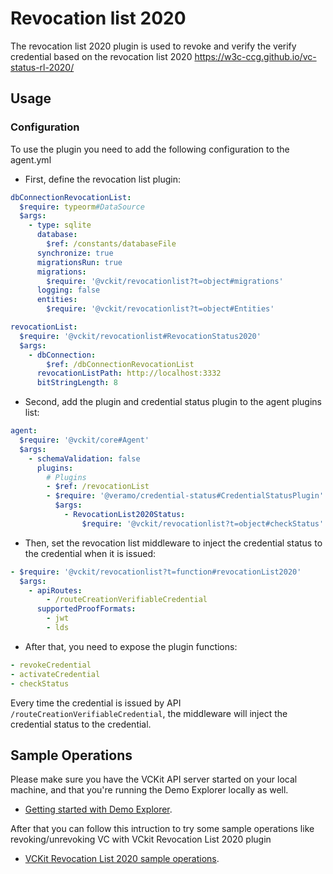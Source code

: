# Revocation list 2020

The revocation list 2020 plugin is used to revoke and verify the verify credential based on the revocation list 2020 https://w3c-ccg.github.io/vc-status-rl-2020/

## Usage

### Configuration

To use the plugin you need to add the following configuration to the agent.yml

- First, define the revocation list plugin:

```yaml
dbConnectionRevocationList:
  $require: typeorm#DataSource
  $args:
    - type: sqlite
      database:
        $ref: /constants/databaseFile
      synchronize: true
      migrationsRun: true
      migrations:
        $require: '@vckit/revocationlist?t=object#migrations'
      logging: false
      entities:
        $require: '@vckit/revocationlist?t=object#Entities'

revocationList:
  $require: '@vckit/revocationlist#RevocationStatus2020'
  $args:
    - dbConnection:
        $ref: /dbConnectionRevocationList
      revocationListPath: http://localhost:3332
      bitStringLength: 8
```

- Second, add the plugin and credential status plugin to the agent plugins list:

```yaml
agent:
  $require: '@vckit/core#Agent'
  $args:
    - schemaValidation: false
      plugins:
        # Plugins
        - $ref: /revocationList
        - $require: '@veramo/credential-status#CredentialStatusPlugin'
          $args:
            - RevocationList2020Status:
                $require: '@vckit/revocationlist?t=object#checkStatus'
```

- Then, set the revocation list middleware to inject the credential status to the credential when it is issued:

```yaml
- $require: '@vckit/revocationlist?t=function#revocationList2020'
  $args:
    - apiRoutes:
        - /routeCreationVerifiableCredential
      supportedProofFormats:
        - jwt
        - lds
```

- After that, you need to expose the plugin functions:

```yaml
- revokeCredential
- activateCredential
- checkStatus
```

Every time the credential is issued by API `/routeCreationVerifiableCredential`, the middleware will inject the credential status to the credential.

## Sample Operations
Please make sure you have the VCKit API server started on your local machine, and that you're running the Demo Explorer locally as well.
* [Getting started with Demo Explorer](/docs/category/demo-explorer).

After that you can follow this intruction to try some sample operations like revoking/unrevoking VC with VCkit Revocation List 2020 plugin
* [VCKit Revocation List 2020 sample operations](/docs/get-started/demo-explorer-get-started/basic-operations).
